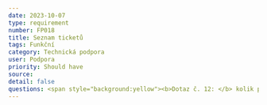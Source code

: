 ```yaml
---
date: 2023-10-07
type: requirement
number: FP018
title: Seznam ticketů
tags: Funkční
category: Technická podpora
user: Podpora
priority: Should have
source: 
detail: false
questions: <span style="background:yellow"><b>Dotaz č. 12: </b> kolik předpokládáte, že bude na technické podpoře pracovníků?</span> <span style="background:yellow"><b>Dotaz č. 13: </b>jakým způsobem chcete přijímat dotazy? Pouze textově přes mobilní aplikaci nebo i telefonicky?</span> 
---
```


